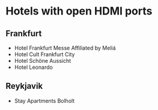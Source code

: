 # Hotels with open HDMI ports

## Frankfurt
* Hotel Frankfurt Messe Affiliated by Meliá
* Hotel Cult Frankfurt City
* Hotel Schöne Aussicht
* Hotel Leonardo

## Reykjavik
* Stay Apartments Bolholt